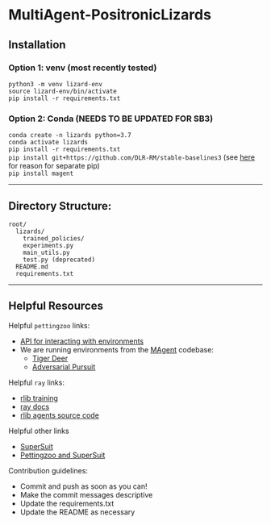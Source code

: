 # MultiAgent-PositronicLizards

## Installation
### Option 1: venv (most recently tested)
```
python3 -m venv lizard-env
source lizard-env/bin/activate
pip install -r requirements.txt
```
### Option 2: Conda (NEEDS TO BE UPDATED FOR SB3)
```conda create -n lizards python=3.7``` <br>
```conda activate lizards```<br>
```pip install -r requirements.txt```<br>
```pip install git+https://github.com/DLR-RM/stable-baselines3``` (see [here](https://github.com/hill-a/stable-baselines/issues/849) for reason for separate pip)<br> 
```pip install magent```

***
## Directory Structure:
```
root/
  lizards/
    trained_policies/
    experiments.py
    main_utils.py
    test.py (deprecated)
  README.md
  requirements.txt
```

***
## Helpful Resources

Helpful `pettingzoo` links:
* [API for interacting with environments](https://www.pettingzoo.ml/api#interacting-with-environments)
* We are running environments from the [MAgent](https://www.pettingzoo.ml/magent) codebase:
  * [Tiger Deer](https://www.pettingzoo.ml/magent/tiger_deer)
  * [Adversarial Pursuit](https://www.pettingzoo.ml/magent/adversarial_pursuit)

Helpful `ray` links:
* [rlib training](https://docs.ray.io/en/latest/rllib-training.html)
* [ray docs](https://docs.ray.io/en/releases-0.7.3/index.html)
* [rlib agents source code](https://github.com/ray-project/ray/tree/master/rllib/agents)

Helpful other links
* [SuperSuit](https://github.com/Farama-Foundation/SuperSuit)
* [Pettingzoo and SuperSuit](https://www.pettingzoo.ml/api#supersuit)


Contribution guidelines:
* Commit and push as soon as you can!
* Make the commit messages descriptive
* Update the requirements.txt
* Update the README as necessary

<!--

***
## Logs

### 11/6/21 - Ben and Yongming
* Rendered random agents playing Adversarial Pursuit
* Rendered random agents playing Tiger Deer

### 11/13/21 - Ben
* Migrated to stable-baselines3. Some important links:
  * [Docs - examples](https://stable-baselines3.readthedocs.io/en/master/guide/examples.html)
  * [Docs - PPO](https://stable-baselines3.readthedocs.io/en/master/modules/ppo.html)
  * [Github Repo](https://github.com/DLR-RM/stable-baselines3)
* Now using [SuperSuit](https://github.com/Farama-Foundation/SuperSuit) to convert pettingzoo environments into sb3 parallel envs.
  * [Here is an important section on the Github readme](https://github.com/Farama-Foundation/SuperSuit#environment-vectorization)
* Followed [this TowardsDataScience article](https://towardsdatascience.com/multi-agent-deep-reinforcement-learning-in-15-lines-of-code-using-pettingzoo-e0b963c0820b) for some healthy boilerplate.
  * Can now train PPO agents on [Battle](https://www.pettingzoo.ml/magent/battle) and [Battlefield](https://www.pettingzoo.ml/magent/battlefield) environments and observe their policies.
* Set up `main_utils.py` and boilerplate `experiments.py`
-->

